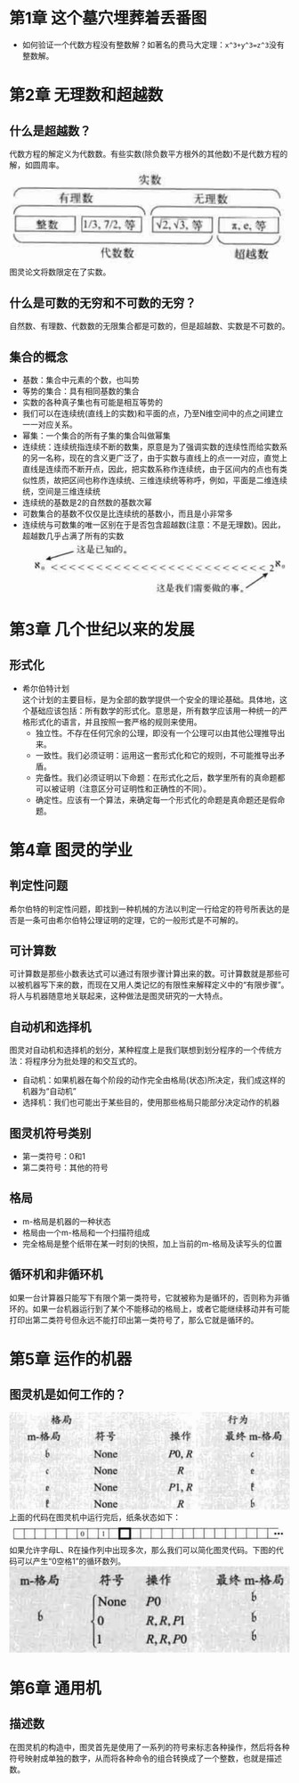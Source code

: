 # 第1章 这个墓穴埋葬着丢番图
* 如何验证一个代数方程没有整数解？如著名的费马大定理：`x^3+y^3=z^3`没有整数解。

# 第2章 无理数和超越数
## 什么是超越数？
代数方程的解定义为代数数。有些实数(除负数平方根外的其他数)不是代数方程的解，如圆周率。
![num](./pictures/num.png)
图灵论文将数限定在了实数。
## 什么是可数的无穷和不可数的无穷？
自然数、有理数、代数数的无限集合都是可数的，但是超越数、实数是不可数的。
## 集合的概念
* 基数：集合中元素的个数，也叫势
* 等势的集合：具有相同基数的集合
* 实数的各种真子集也有可能是相互等势的
* 我们可以在连续统(直线上的实数)和平面的点，乃至N维空间中的点之间建立一一对应关系。
* 幂集：一个集合的所有子集的集合叫做幂集
* 连续统：连续统指连续不断的数集，原意是为了强调实数的连续性而给实数系的另一名称，现在的含义更广泛了，由于实数与直线上的点一一对应，直觉上直线是连续而不断开点，因此，把实数系称作连续统，由于区间内的点也有类似性质，故把区间也称作连续统、三维连续统等称呼，例如，平面是二维连续统，空间是三维连续统
* 连续统的基数是2的自然数的基数次幂
* 可数集合的基数不仅仅是比连续统的基数小，而且是小非常多
* 连续统与可数集的唯一区别在于是否包含超越数(注意：不是无理数)。因此，超越数几乎占满了所有的实数
![research](./pictures/research.png)

# 第3章 几个世纪以来的发展
## 形式化
* 希尔伯特计划<br>
这个计划的主要目标，是为全部的数学提供一个安全的理论基础。具体地，这个基础应该包括：所有数学的形式化。意思是，所有数学应该用一种统一的严格形式化的语言，并且按照一套严格的规则来使用。
   * 独立性。不存在任何冗余的公理，即没有一个公理可以由其他公理推导出来。
   * 一致性。我们必须证明：运用这一套形式化和它的规则，不可能推导出矛盾。
   * 完备性。我们必须证明以下命题：在形式化之后，数学里所有的真命题都可以被证明（注意区分可证明性和正确性的不同）。
   * 确定性。应该有一个算法，来确定每一个形式化的命题是真命题还是假命题。

# 第4章 图灵的学业
## 判定性问题
希尔伯特的判定性问题，即找到一种机械的方法以判定一行给定的符号所表达的是否是一条可由希尔伯特公理证明的定理，它的一般形式是不可解的。
## 可计算数
可计算数是那些小数表达式可以通过有限步骤计算出来的数。可计算数就是那些可以被机器写下来的数，而现在又用人类记忆的有限性来解释定义中的“有限步骤”。将人与机器随意地关联起来，这种做法是图灵研究的一大特点。
## 自动机和选择机
图灵对自动机和选择机的划分，某种程度上是我们联想到划分程序的一个传统方法：将程序分为批处理的和交互式的。
* 自动机：如果机器在每个阶段的动作完全由格局(状态)所决定，我们成这样的机器为“自动机”
* 选择机：我们也可能出于某些目的，使用那些格局只能部分决定动作的机器
## 图灵机符号类别
* 第一类符号：0和1
* 第二类符号：其他的符号
## 格局
* m-格局是机器的一种状态
* 格局由一个m-格局和一个扫描符组成
* 完全格局是整个纸带在某一时刻的快照，加上当前的m-格局及读写头的位置
## 循环机和非循环机
如果一台计算器只能写下有限个第一类符号，它就被称为是循环的，否则称为非循环的。如果一台机器运行到了某个不能移动的格局上，或者它能继续移动并有可能打印出第二类符号但永远不能打印出第一类符号了，那么它就是循环的。

# 第5章 运作的机器
## 图灵机是如何工作的？
![turing_code](./pictures/turing_code.png)
上面的代码在图灵机中运行完后，纸条状态如下：
![turing_code_result](./pictures/turing_code_result.png)
如果允许字母L、R在操作列中出现多次，那么我们可以简化图灵代码。下图的代码可以产生“0空格1”的循环数列。
![turing_code2](./pictures/turing_code2.png)

# 第6章 通用机
## 描述数
在图灵机的构造中，图灵首先是使用了一系列的符号来标志各种操作，然后将各种符号映射成单独的数字，从而将各种命令的组合转换成了一个整数，也就是描述数。
